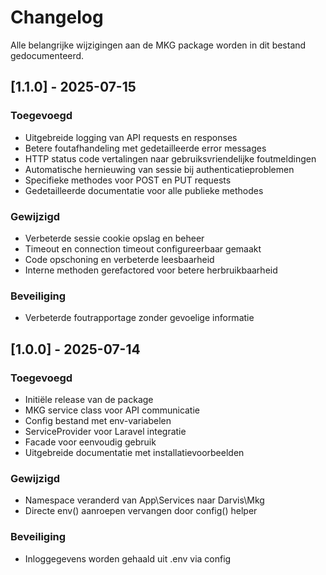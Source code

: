 # Changelog

Alle belangrijke wijzigingen aan de MKG package worden in dit bestand gedocumenteerd.

## [1.1.0] - 2025-07-15

### Toegevoegd
- Uitgebreide logging van API requests en responses
- Betere foutafhandeling met gedetailleerde error messages
- HTTP status code vertalingen naar gebruiksvriendelijke foutmeldingen
- Automatische hernieuwing van sessie bij authenticatieproblemen
- Specifieke methodes voor POST en PUT requests
- Gedetailleerde documentatie voor alle publieke methodes

### Gewijzigd
- Verbeterde sessie cookie opslag en beheer
- Timeout en connection timeout configureerbaar gemaakt
- Code opschoning en verbeterde leesbaarheid
- Interne methoden gerefactored voor betere herbruikbaarheid

### Beveiliging
- Verbeterde foutrapportage zonder gevoelige informatie

## [1.0.0] - 2025-07-14

### Toegevoegd
- Initiële release van de package
- MKG service class voor API communicatie
- Config bestand met env-variabelen
- ServiceProvider voor Laravel integratie
- Facade voor eenvoudig gebruik
- Uitgebreide documentatie met installatievoorbeelden

### Gewijzigd
- Namespace veranderd van App\Services naar Darvis\Mkg
- Directe env() aanroepen vervangen door config() helper

### Beveiliging
- Inloggegevens worden gehaald uit .env via config
